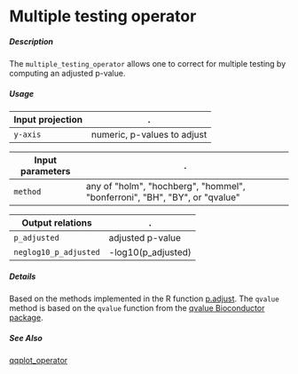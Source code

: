 # Multiple testing operator

##### Description

The `multiple_testing_operator` allows one to correct for multiple testing by computing an adjusted p-value.

##### Usage

Input projection|.
---|---
`y-axis`        | numeric, p-values to adjust

Input parameters|.
---|---
`method`        | any of "holm", "hochberg", "hommel", "bonferroni", "BH", "BY", or "qvalue"

Output relations|.
---|---
`p_adjusted`        | adjusted p-value
`neglog10_p_adjusted`        | -log10(p_adjusted)

##### Details

Based on the methods implemented in the R function [p.adjust](https://stat.ethz.ch/R-manual/R-devel/library/stats/html/p.adjust.html). The `qvalue` method is based on the `qvalue` function from the [qvalue Bioconductor package](https://www.bioconductor.org/packages/release/bioc/html/qvalue.html).

##### See Also

[qqplot_operator](https://github.com/tercen/qqplot_operator)
